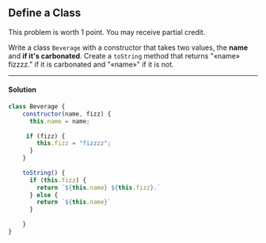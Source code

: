 ## Define a Class

This problem is worth 1 point. You may receive partial credit.

Write a class `Beverage` with a constructor that takes two values, the **name** and **if it's carbonated**. Create a `toString` method that returns "«name» fizzzz." if it is carbonated and "«name»" if it is not.

---

#### Solution
```js
class Beverage {
	constructor(name, fizz) {
      this.name = name;
      
     if (fizz) {
      	this.fizz = "fizzzz";
      }
    }
  
  	toString() {
      if (this.fizz) {
        return `${this.name} ${this.fizz}.`
      } else {
        return `${this.name}`
      }
       
    }
}
```
